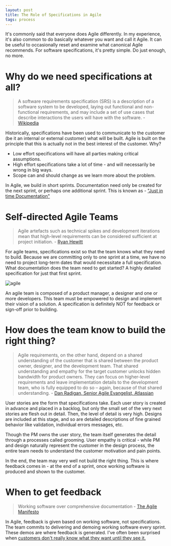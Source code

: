 ```yaml
---
layout: post
title: The Role of Specifications in Agile
tags: process
---
```


It's commonly said that everyone does Agile differently. In my experience, it's also common to do 
basically whatever you want and call it Agile. It can be useful to occasionally reset and examine 
what canonical Agile recommends. For software specifications, it's pretty simple. Do just enough, 
no more.


# Why do we need specifications at all?

> A software requirements specification (SRS) is a description of a software system to be 
developed, laying out functional and non-functional requirements, and may include a set of use 
cases that describe interactions the users will have with the software.
    - [Wikipedia](https://en.wikipedia.org/wiki/Software_requirements_specification)


Historically, specifications have been used to communicate to the customer (be it an internal or 
external customer) what will be built. Agile is built on the principle that this is actually not in
the best interest of the customer. Why? 

- Low effort specifications will have all parties making critical assumptions.
- High effort specifications take a lot of time - and will necessarily be wrong in big ways.
- Scope can and should change as we learn more about the problem.

In Agile, we build in short sprints. Documentation need only be created for the next sprint, or 
perhaps one additional sprint. This is known as 
    - ["Just in time Documentation"](http://www.agileforall.com/2009/02/new-to-agile-remember-one-thing-just-enough-just-in-time/)
    
    
# Self-directed Agile Teams

> Agile artefacts such as technical spikes and development iterations mean that high-level 
requirements can be considered sufficient at project initiation. 
    - [Ryan Hewitt](http://www.batimes.com/articles/applying-agile-principles-to-requirement-analysis.html)

For agile teams, specifications exist so that the team knows what they need to build.
Because we are committing only to one sprint at a time, we have no need to project long-term dates
that would necessitate a full specification. What documentation does the team need to get started? 
A highly detailed specification for just that first sprint.

![agile](http://www.userstories.com/system/product_image/file/980/Feedback_Flow-original.png?1392328012)

An agile team is composed of a product manager, a designer and one or more developers. This team 
must be empowered to design and implement their vision of a solution. A specification is definitely
NOT for feedback or sign-off prior to building. 
    
    
# How does the team know to build the right thing?

> Agile requirements, on the other hand, depend on a shared understanding of the customer that is 
shared between the product owner, designer, and the development team. That shared understanding and 
empathy for the target customer unlocks hidden bandwidth for product owners. They can focus on 
higher-level requirements and leave implementation details to the development team, who is fully 
equipped to do so – again, because of that shared understanding.
    - [Dan Radigan, Senior Agile Evangelist, Atlassian](https://www.atlassian.com/agile/requirements/)

User stories are the form that specifications take. Each user story is created in advance and 
placed in a backlog, but only the small set of the very next stories are flesh out in detail. Then,
the level of detail is very high. Designs are included at this stage, and so are detailed 
descriptions of fine grained behavior like validation, individual errors messages, etc.
 
Though the PM owns the user story, the team itself generates the detail through a processes called
grooming. User empathy is critical - while PM and design naturally represent the customer in the 
design process, the entire team needs to understand the customer motivation and pain points. 

In the end, the team may very well not build the right thing. This is where feedback comes in - at
the end of a sprint, once working software is produced and shown to the customer.
    
    
# When to get feedback

> Working software over comprehensive documentation
    - [The Agile Manifesto](http://agilemanifesto.org/)

In Agile, feedback is given based on working software, not specifications. The team commits to 
delivering and demoing working software every sprint. These demos are where feedback is generated. 
I've often been surprised when [customers don't really know what they want until they see it.](http://haacked.com/archive/2005/08/17/misunderstanding-agile-design.aspx/)
